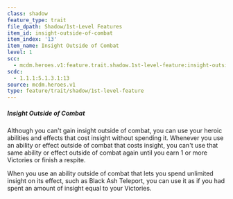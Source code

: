 ```yaml
---
class: shadow
feature_type: trait
file_dpath: Shadow/1st-Level Features
item_id: insight-outside-of-combat
item_index: '13'
item_name: Insight Outside of Combat
level: 1
scc:
  - mcdm.heroes.v1:feature.trait.shadow.1st-level-feature:insight-outside-of-combat
scdc:
  - 1.1.1:5.1.3.1:13
source: mcdm.heroes.v1
type: feature/trait/shadow/1st-level-feature
---
```


##### Insight Outside of Combat

Although you can't gain insight outside of combat, you can use your heroic abilities and effects that cost insight without spending it. Whenever you use an ability or effect outside of combat that costs insight, you can't use that same ability or effect outside of combat again until you earn 1 or more Victories or finish a respite.

When you use an ability outside of combat that lets you spend unlimited insight on its effect, such as Black Ash Teleport, you can use it as if you had spent an amount of insight equal to your Victories.
